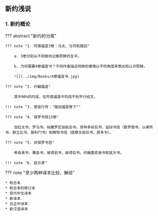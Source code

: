 ## 新约浅说

### 1. 新约概论

??? abstract "新约的分类"

    ??? note "1. 符类福音3卷：马太、马可和路加"
    
        a. 3卷分别从不同面向记载耶稣的生平。

        b. 为何需要4卷福音书？不同作者描述同样的事情以不同角度来表达和认识耶稣。

        ![](../img/Books/4卷福音书.jpg)
    
    ??? note "2. 约翰福音"
    
        其中90%的内容，在符类福音中均找不到平行经文。
    
    !!! note "3. 使徒行传："路加福音卷下""
    
    ??? note "4. 保罗书信13卷"
    
        加拉太书、罗马书、帖撒罗尼迦前后书、哥林多前后书、监狱书信（歌罗西书、以弗所书、腓立比书、腓利门书）和教牧书信（提摩太前后书、提多书）。
    
    ??? note "5. 非保罗书信"
    
        希伯来书、雅各书、彼得前书、彼得后书、约翰壹贰叁书和犹大书。
    
    !!! note "6. 启示录"


??? note "至少两种译本比较，解经"

    * 和合本
    * 和合本的修订本
    * 现代中文译本
    * 新译本
    * 吕正中译本
    * 新汉语译本
